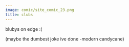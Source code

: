 ```yaml
---
image: comic/site_comic_23.png
title: clubs
---
```

blubys on edge :(

(maybe the dumbest joke ive done -modern candycane)
